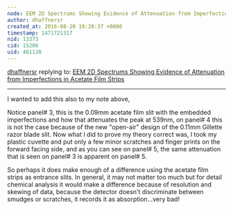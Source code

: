 ```yaml
---
node: EEM 2D Spectrums Showing Evidence of Attenuation from Imperfections in Acetate Film Strips 
author: dhaffnersr
created_at: 2016-08-20 19:28:37 +0000
timestamp: 1471721317
nid: 13373
cid: 15206
uid: 461120
---
```




[dhaffnersr](../profile/dhaffnersr) replying to: [EEM 2D Spectrums Showing Evidence of Attenuation from Imperfections in Acetate Film Strips ](../notes/dhaffnersr/08-20-2016/eem-2d-spectrums-showing-evidence-of-attenuation-from-imperfections-in-acetate-film-strips)

----
I wanted to add this also to my note above, 

Notice panel# 3, this is the 0.09mm acetate film slit with the embedded imperfections and how that attenuates the peak at 539nm, on panel# 4 this is not the case because of the new "open-air" design of the 0.11mm Gillette razor blade slit. Now what I did to prove my theory correct was, I took my plastic cuvette and put only a few minor scratches and finger prints on the forward facing side, and as you can see on panel# 5, the same attenuation that is seen on panel# 3 is apparent on panel# 5.

So perhaps it does make enough of a difference using the acetate film strips as entrance slits. In general, it may not matter too much but for detail chemical analysis it would make a difference because of resolution and skewing of data, because the detector doesn't discriminate between smudges or scratches, it records it as absorption...very bad!
